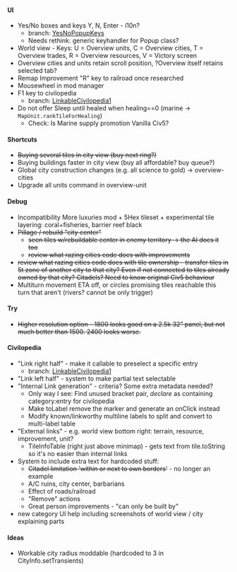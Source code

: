 #### UI
* Yes/No boxes and keys Y, N, Enter - i10n?
    * branch: [YesNoPopupKeys](https://github.com/SomeTroglodyte/Unciv/tree/YesNoPopupKeys)
    * Needs rethink: generic keyhandler for Popup class?
* World view - Keys: U = Overview units, C = Overview cities, T = Overview trades, R = Overview resources, V = Victory screen
* Overview cities and units retain scroll position, ?Overview itself retains selected tab?
* Remap Improvement "R" key to railroad once researched
* Mousewheel in mod manager
* F1 key to civilopedia
    * branch: [LinkableCivilopedia1](https://github.com/SomeTroglodyte/Unciv/tree/LinkableCivilopedia1)
* Do not offer Sleep until healed when healing==0 (marine -> `MapUnit.rankTileForHealing`)
    * Check: Is Marine supply promotion Vanilla Civ5?

#### Shortcuts
* ~~Buying several tiles in city view (buy next ring?)~~
* Buying buildings faster in city view (buy all affordable? buy queue?)
* Global city construction changes (e.g. all science to gold) -> overview-cities
* Upgrade all units command in overview-unit

#### Debug
* Incompatibility More luxuries mod + 5Hex tileset + experimental tile layering: coral+fisheries, barrier reef black
* ~~Pillage / rebuild "city center"~~
    * ~~seen tiles w/rebuildable center in enemy territory -> the AI does it too~~
    * ~~review what razing cities code does with improvements~~
* ~~review what razing cities code does with tile ownership - transfer tiles in 5t zone of another city to that city? Even if not connected to tiles already owned by that city? Citadels? Need to know original Civ5 behaviour~~
* Multiturn movement ETA off, or circles promising tiles reachable this turn that aren't (rivers? cannot be only trigger)

#### Try
* ~~Higher resolution option - 1800 looks good on a 2.5k 32" panel, but not much better than 1500. 2400 looks worse.~~

#### Civilopedia
* "Link right half" - make it callable to preselect a specific entry
    * branch: [LinkableCivilopedia1](https://github.com/SomeTroglodyte/Unciv/tree/LinkableCivilopedia1)
* "Link left half" - system to make partial text selectable
* "Internal Link generation" - criteria? Some extra metadata needed?
    * Only way I see: Find unused bracket pair, *declare* as containing category:entry for civilopedia
    * Make toLabel remove the marker and generate an onClick instead
    * Modify known/linkworthy multiline labels to split and convert to multi-label table
* "External links" - e.g. world view bottom right: terrain, resource, improvement, unit?
    * TileInfoTable (right just above minimap) - gets text from tile.toString so it's no easier than internal links
* System to include extra text for hardcoded stuff:
    * ~~Citadel limitation 'within or next to own borders'~~ - no longer an example
    * A/C ruins, city center, barbarians
    * Effect of roads/railroad
    * "Remove" actions
    * Great person improvements - "can only be built by"
* new category UI help including screenshots of world view / city explaining parts

#### Ideas
* Workable city radius moddable (hardcoded to 3 in CityInfo.setTransients)
